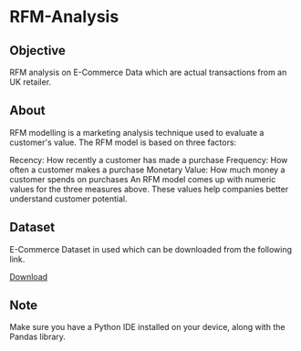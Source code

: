 # RFM-Analysis

## Objective

RFM analysis on E-Commerce Data which are actual transactions from an UK retailer.

## About

RFM modelling is a marketing analysis technique used to evaluate a customer's value. The RFM model is based on three factors:

Recency: How recently a customer has made a purchase
Frequency: How often a customer makes a purchase
Monetary Value: How much money a customer spends on purchases
An RFM model comes up with numeric values for the three measures above. These values help companies better understand customer potential.

## Dataset

E-Commerce Dataset in used which can be downloaded from the following link.

[Download](https://www.kaggle.com/datasets/carrie1/ecommerce-data)

## Note

Make sure you have a Python IDE installed on your device, along with the Pandas library.
